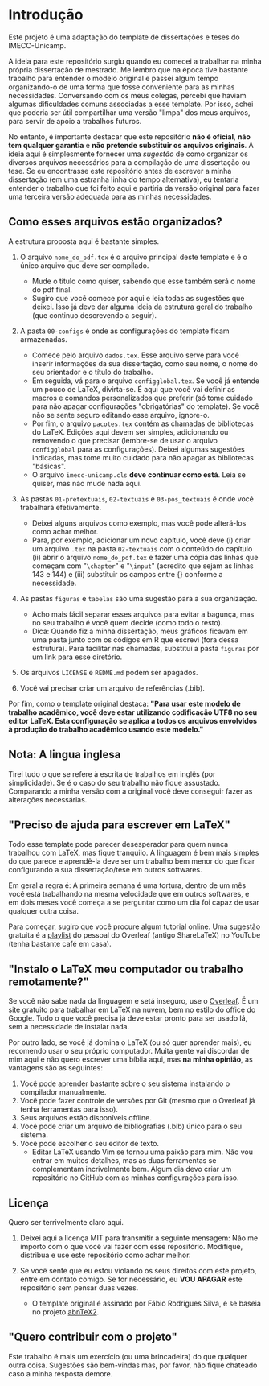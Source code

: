 Introdução
========

Este projeto é uma adaptação do template de dissertações e teses do IMECC-Unicamp. 

A ideia para este repositório surgiu quando eu comecei a trabalhar na minha própria dissertação de mestrado. Me lembro que na época tive bastante trabalho para entender o modelo original e passei algum tempo organizando-o de uma forma que fosse conveniente para as minhas necessidades. Conversando com os meus colegas, percebi que haviam algumas dificuldades comuns associadas a esse template.
Por isso, achei que poderia ser útil compartilhar uma versão "limpa" dos meus arquivos, para servir de apoio a trabalhos futuros.

No entanto, é importante destacar que este repositório **não é oficial**, **não tem qualquer garantia** e **não pretende substituir os arquivos originais**. A ideia aqui é simplesmente fornecer uma *sugestão* de como organizar os diversos arquivos necessários para a compilação de uma dissertação ou tese. Se eu encontrasse este repositório antes de escrever a minha dissertação (em uma estranha linha do tempo alternativa), eu tentaria entender o trabalho que foi feito aqui e partiria da versão original para fazer uma terceira versão adequada para as minhas necessidades.

Como esses arquivos estão organizados?
--------------------------------------
A estrutura proposta aqui é bastante simples.

1. O arquivo `nome_do_pdf.tex` é o arquivo principal deste template e é o único arquivo que deve ser compilado.
    * Mude o título como quiser, sabendo que esse também será o nome do pdf final.
    * Sugiro que você comece por aqui e leia todas as sugestões que deixei. Isso já deve dar alguma ideia da estrutura geral do trabalho (que continuo descrevendo a seguir).

2. A pasta `00-configs`  é onde as configurações do template ficam armazenadas.
    * Comece pelo arquivo `dados.tex`. Esse arquivo serve para você inserir informações da sua dissertação, como seu nome, o nome do seu orientador e o título do trabalho.
    * Em seguida, vá para o arquivo `configglobal.tex`. Se você já entende um pouco de LaTeX, divirta-se. É aqui que você vai definir as macros e comandos personalizados que preferir (só tome cuidado para não apagar configurações "obrigatórias" do template). Se você não se sente seguro editando esse arquivo, ignore-o.
    * Por fim, o arquivo `pacotes.tex` contém as chamadas de bibliotecas do LaTeX. Edições aqui devem ser simples, adicionando ou removendo o que precisar (lembre-se de usar o arquivo `configglobal` para as configurações). Deixei algumas sugestões indicadas, mas tome muito cuidado para não apagar as bibliotecas "básicas".
    * O arquivo `imecc-unicamp.cls` **deve continuar como está**. Leia se quiser, mas não mude nada aqui.

3. As pastas `01-pretextuais`, `02-textuais` e `03-pós_textuais` é onde você trabalhará efetivamente.
    * Deixei alguns arquivos como exemplo, mas você pode alterá-los como achar melhor.
    * Para, por exemplo, adicionar um novo capítulo, você deve (i) criar um arquivo `.tex` na pasta `02-textuais` com o conteúdo do capítulo (ii) abrir o arquivo `nome_do_pdf.tex` e fazer uma cópia das linhas que começam com "`\chapter`" e "`\input`" (acredito que sejam as linhas 143 e 144) e (iii) substituir os campos entre {} conforme a necessidade.

4. As pastas `figuras` e `tabelas` são uma sugestão para a sua organização.
    * Acho mais fácil separar esses arquivos para evitar a bagunça, mas no seu trabalho é você quem decide (como todo o resto).
    * Dica: Quando fiz a minha dissertação, meus gráficos ficavam em uma pasta junto com os códigos em R que escrevi (fora dessa estrutura). Para facilitar nas chamadas, substituí a pasta `figuras` por um link para esse diretório.

5. Os arquivos `LICENSE` e `REDME.md` podem ser apagados.

6. Você vai precisar criar um arquivo de referências (.bib).

Por fim, como o template original destaca: **"Para usar este modelo de trabalho acadêmico, você deve estar utilizando codificação UTF8 no seu editor LaTeX. Esta configuração se aplica a todos os arquivos envolvidos à produção do trabalho acadêmico usando este modelo."**

Nota: A lingua inglesa
----------------------
Tirei tudo o que se refere à escrita de trabalhos em inglês (por simplicidade). Se é o caso do seu trabalho não fique assustado. Comparando a minha versão com a original você deve conseguir fazer as alterações necessárias.

"Preciso de ajuda para escrever em LaTeX"
-----------------------------------------
Todo esse template pode parecer desesperador para quem nunca trabalhou com LaTeX, mas fique tranquilo. A linguagem é bem mais simples do que parece e aprendê-la deve ser um trabalho bem menor do que ficar configurando a sua dissertação/tese em outros softwares.

Em geral a regra é: A primeira semana é uma tortura, dentro de um mês você está trabalhando na mesma velocidade que em outros softwares, e em dois meses você começa a se perguntar como um dia foi capaz de usar qualquer outra coisa.

Para começar, sugiro que você procure algum tutorial online. Uma sugestão gratuita é a [playlist](https://www.youtube.com/watch?v=gFAQd0ueIMc&list=PLCRFsOKSM7eNGNghvT6QdzsDYwSTZxqjC) do pessoal do Overleaf (antigo ShareLaTeX) no YouTube (tenha bastante café em casa).

## "Instalo o LaTeX meu computador ou trabalho remotamente?"
Se você não sabe nada da linguagem e setá inseguro, use o [Overleaf](https://pt.overleaf.com). É um site gratuito para trabalhar em LaTeX na nuvem, bem no estilo do office do Google. Tudo o que você precisa já deve estar pronto para ser usado lá, sem a necessidade de instalar nada.

Por outro lado, se você já domina o LaTeX (ou só quer aprender mais), eu recomendo usar o seu próprio computador. Muita gente vai discordar de mim aqui e não quero escrever uma bíblia aqui, mas **na minha opinião**, as vantagens são as seguintes:

1. Você pode aprender bastante sobre o seu sistema instalando o compilador manualmente.
2. Você pode fazer controle de versões por Git (mesmo que o Overleaf já tenha ferramentas para isso).
3. Seus arquivos estão disponíveis offline.
4. Você pode criar um arquivo de bibliografias (.bib) único para o seu sistema.
5. Você pode escolher o seu editor de texto.
    * Editar LaTeX usando Vim se tornou uma paixão para mim. Não vou entrar em muitos detalhes, mas as duas ferramentas se complementam incrivelmente bem. Algum dia devo criar um repositório no GitHub com as minhas configurações para isso.

Licença
-------
Quero ser terrivelmente claro aqui.

1. Deixei aqui a licença MIT para transmitir a seguinte mensagem: Não me importo com o que você vai fazer com esse repositório. Modifique, distribua e use este repositório como achar melhor.

2. Se você sente que eu estou violando os seus direitos com este projeto, entre em contato comigo. Se for necessário, eu **VOU APAGAR** este repositório sem pensar duas vezes.
    * O template original é assinado por Fábio Rodrigues Silva, e se baseia no projeto [abnTeX2](https://www.abntex.net.br).

"Quero contribuir com o projeto"
--------------------------------
Este trabalho é mais um exercício (ou uma brincadeira) do que qualquer outra coisa. Sugestões são bem-vindas mas, por favor, não fique chateado caso a minha resposta demore.


